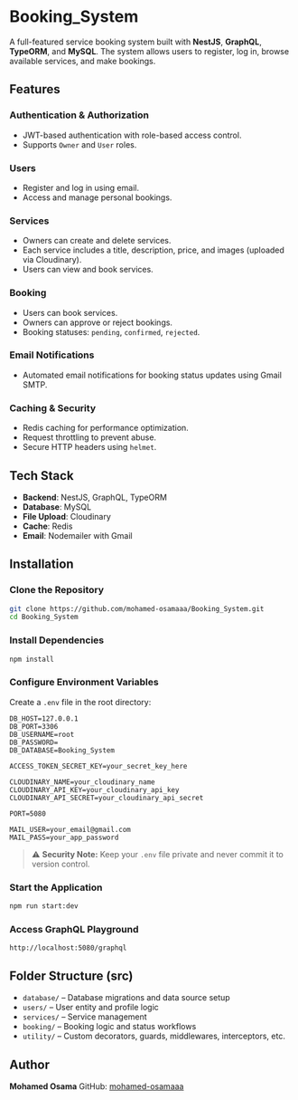# Booking\_System

A full-featured service booking system built with **NestJS**, **GraphQL**, **TypeORM**, and **MySQL**. The system allows users to register, log in, browse available services, and make bookings.

## Features

### Authentication & Authorization

* JWT-based authentication with role-based access control.
* Supports `Owner` and `User` roles.

### Users

* Register and log in using email.
* Access and manage personal bookings.

### Services

* Owners can create and delete services.
* Each service includes a title, description, price, and images (uploaded via Cloudinary).
* Users can view and book services.

### Booking

* Users can book services.
* Owners can approve or reject bookings.
* Booking statuses: `pending`, `confirmed`, `rejected`.

### Email Notifications

* Automated email notifications for booking status updates using Gmail SMTP.

### Caching & Security

* Redis caching for performance optimization.
* Request throttling to prevent abuse.
* Secure HTTP headers using `helmet`.

## Tech Stack

* **Backend**: NestJS, GraphQL, TypeORM
* **Database**: MySQL
* **File Upload**: Cloudinary
* **Cache**: Redis
* **Email**: Nodemailer with Gmail

## Installation

### Clone the Repository

```bash
git clone https://github.com/mohamed-osamaaa/Booking_System.git
cd Booking_System
```

### Install Dependencies

```bash
npm install
```

### Configure Environment Variables

Create a `.env` file in the root directory:

```env
DB_HOST=127.0.0.1
DB_PORT=3306
DB_USERNAME=root
DB_PASSWORD=
DB_DATABASE=Booking_System

ACCESS_TOKEN_SECRET_KEY=your_secret_key_here

CLOUDINARY_NAME=your_cloudinary_name
CLOUDINARY_API_KEY=your_cloudinary_api_key
CLOUDINARY_API_SECRET=your_cloudinary_api_secret

PORT=5080

MAIL_USER=your_email@gmail.com
MAIL_PASS=your_app_password
```

> ⚠️ **Security Note:** Keep your `.env` file private and never commit it to version control.

### Start the Application

```bash
npm run start:dev
```

### Access GraphQL Playground

```
http://localhost:5080/graphql
```

## Folder Structure (src)

* `database/` – Database migrations and data source setup
* `users/` – User entity and profile logic
* `services/` – Service management
* `booking/` – Booking logic and status workflows
* `utility/` – Custom decorators, guards, middlewares, interceptors, etc.

## Author

**Mohamed Osama**
GitHub: [mohamed-osamaaa](https://github.com/mohamed-osamaaa)
